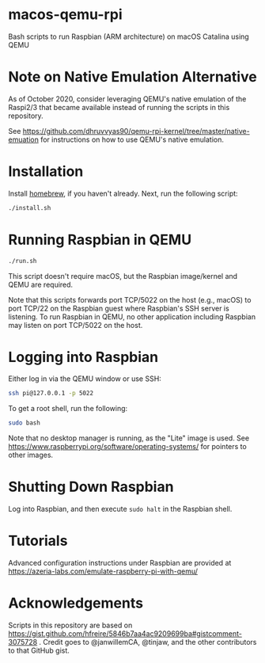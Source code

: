 # macos-qemu-rpi

Bash scripts to run Raspbian (ARM architecture) on macOS Catalina using QEMU

# Note on Native Emulation Alternative

As of October 2020, consider leveraging QEMU's native emulation of the Raspi2/3 that became available instead of running the scripts in this repository.

See https://github.com/dhruvvyas90/qemu-rpi-kernel/tree/master/native-emuation for instructions on how to use QEMU's native emulation.

# Installation

Install [homebrew](https://brew.sh/), if you haven't already.
Next, run the following script:

```bash
./install.sh
```

# Running Raspbian in QEMU

```bash
./run.sh
```

This script doesn't require macOS, but the Raspbian image/kernel and QEMU are
required.

Note that this scripts forwards port TCP/5022 on the host (e.g., macOS) to port
TCP/22 on the Raspbian guest where Raspbian's SSH server is listening.
To run Raspbian in QEMU, no other application including Raspbian may listen on
port TCP/5022 on the host.

# Logging into Raspbian

Either log in via the QEMU window or use SSH:
```bash
ssh pi@127.0.0.1 -p 5022
```

To get a root shell, run the following:
```bash
sudo bash
```

Note that no desktop manager is running, as the "Lite" image is used.
See https://www.raspberrypi.org/software/operating-systems/ for pointers to other images.

# Shutting Down Raspbian

Log into Raspbian, and then execute `sudo halt` in the Raspbian shell.

# Tutorials

Advanced configuration instructions under Raspbian are provided at
https://azeria-labs.com/emulate-raspberry-pi-with-qemu/

# Acknowledgements

Scripts in this repository are based on
https://gist.github.com/hfreire/5846b7aa4ac9209699ba#gistcomment-3075728 .
Credit goes to @janwillemCA, @tinjaw, and the other contributors to that GitHub
gist.

